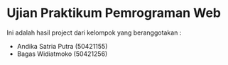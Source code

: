 # Ujian Praktikum Pemrograman Web
Ini adalah hasil project dari kelompok yang beranggotakan : 
- Andika Satria Putra (50421155)
- Bagas Widiatmoko (50421256)

